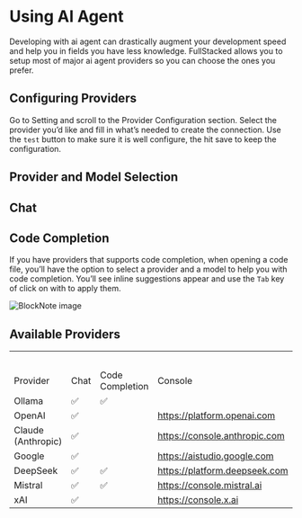# Using AI Agent

Developing with ai agent can drastically augment your development speed and help you in fields you have less knowledge. FullStacked allows you to setup most of major ai agent providers so you can choose the ones you prefer.

## Configuring Providers

Go to Setting and scroll to the Provider Configuration section. Select the provider you’d like and fill in what’s needed to create the connection. Use the `test` button to make sure it is well configure, the hit save to keep the configuration.

## Provider and Model Selection

## Chat

## Code Completion

If you have providers that supports code completion, when opening a code file, you’ll have the option to select a provider and a model to help you with code completion. You’ll see inline suggestions appear and use the `Tab` key of click on with to apply them.

![BlockNote image](https://files.fullstacked.org/Screenshot-2025-04-03-at-4.01.00-PM.png)

## Available Providers

|                    |      |                 |                                 |
| ------------------ | ---- | --------------- | ------------------------------- |
|                    |      |                 |                                 |
|                    |      |                 |                                 |
|                    |      |                 |                                 |
|                    |      |                 |                                 |
|                    |      |                 |                                 |
| Provider           | Chat | Code Completion | Console                         |
| Ollama             | ✅    | ✅               |                                 |
| OpenAI             | ✅    |                 | <https://platform.openai.com>   |
| Claude (Anthropic) | ✅    |                 | <https://console.anthropic.com> |
| Google             | ✅    |                 | <https://aistudio.google.com>   |
| DeepSeek           | ✅    | ✅               | <https://platform.deepseek.com> |
| Mistral            | ✅    | ✅               | <https://console.mistral.ai>    |
| xAI                | ✅    |                 | <https://console.x.ai>          |
